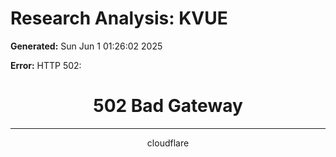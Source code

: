 # Research Analysis: KVUE

**Generated:** Sun Jun  1 01:26:02 2025

**Error:** HTTP 502: <html>
<head><title>502 Bad Gateway</title></head>
<body>
<center><h1>502 Bad Gateway</h1></center>
<hr><center>cloudflare</center>
</body>
</html>


